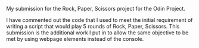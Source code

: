 My submission for the Rock, Paper, Scissors project for the Odin Project.

I have commented out the code that I used to meet the initial requirement of writing a script that would play 5 rounds of Rock, Paper, Scissors. This submission is the additional work I put in to allow the same objective to be met by using webpage elements instead of the console.